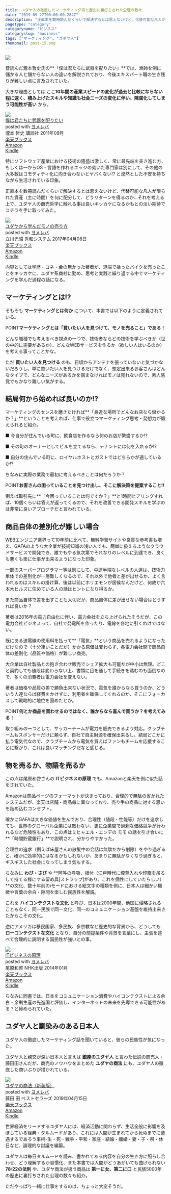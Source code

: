 ```yaml
---
title: ユダヤ人の徹底したマーケティング術と歴史に裏打ちされた公理の数々
date: "2019-09-27T00:00:00.284Z"
description: "正直本を数冊読んだくらいで解決するとは思えないけど、代替可能な凡人が限られた資産（主に時間）を何に配分して、どうリターンを得るのか…それを考える上で、ユダヤ人の商売哲学に触れる事は良いキッカケになるかもとの淡い期待でコチラを手に取ってみた。"
pagetype: "category"
categoryname: "ビジネス"
categoryslug: "business"
tags: ["マーケティング", "ユダヤ人"]
thumbnail: post-15.png
---
```


![](./post-15.png)

昔読んだ瀧本哲史氏の**「僕は君たちに武器を配りたい」**では、漁師を例に儲かる人と儲からない人の違いを解説されており、今後エキスパート職の生き残りが難しい点に言及されていた。

大きな理由としては **ここ10年間の産業スピードの変化が過去と比較にならない程に速く、積み上げたスキルや知識も社会ニーズの変化に伴い、陳腐化してしまう可能性が高い** から。

<div class="cstmreba"><div class="booklink-box"><div class="booklink-image"><a href="https://hb.afl.rakuten.co.jp/hgc/146fe51c.1fd043a3.146fe51d.605dc196/yomereba_main_201909112337390606?pc=http%3A%2F%2Fbooks.rakuten.co.jp%2Frb%2F11374594%2F%3Fscid%3Daf_ich_link_urltxt%26m%3Dhttp%3A%2F%2Fm.rakuten.co.jp%2Fev%2Fbook%2F" target="_blank" rel="noopener noreferrer"><img src="https://thumbnail.image.rakuten.co.jp/@0_mall/book/cabinet/0666/9784062170666.jpg?_ex=160x160" style="border: none;" /></a></div><div class="booklink-info"><div class="booklink-name"><a href="https://hb.afl.rakuten.co.jp/hgc/146fe51c.1fd043a3.146fe51d.605dc196/yomereba_main_201909112337390606?pc=http%3A%2F%2Fbooks.rakuten.co.jp%2Frb%2F11374594%2F%3Fscid%3Daf_ich_link_urltxt%26m%3Dhttp%3A%2F%2Fm.rakuten.co.jp%2Fev%2Fbook%2F" target="_blank" rel="noopener noreferrer">僕は君たちに武器を配りたい</a><div class="booklink-powered-date">posted with <a href="https://yomereba.com" rel="nofollow noopener noreferrer" target="_blank">ヨメレバ</a></div></div><div class="booklink-detail">瀧本 哲史 講談社 2011年09月    </div><div class="booklink-link2"><div class="shoplinkrakuten"><a href="https://hb.afl.rakuten.co.jp/hgc/146fe51c.1fd043a3.146fe51d.605dc196/yomereba_main_201909112337390606?pc=http%3A%2F%2Fbooks.rakuten.co.jp%2Frb%2F11374594%2F%3Fscid%3Daf_ich_link_urltxt%26m%3Dhttp%3A%2F%2Fm.rakuten.co.jp%2Fev%2Fbook%2F" target="_blank" rel="noopener noreferrer">楽天ブックス</a></div><div class="shoplinkamazon"><a href="https://www.amazon.co.jp/exec/obidos/asin/4062170663/kanon123-22/" target="_blank" rel="noopener noreferrer">Amazon</a></div><div class="shoplinkkindle"><a href="https://www.amazon.co.jp/gp/search?keywords=%E5%83%95%E3%81%AF%E5%90%9B%E3%81%9F%E3%81%A1%E3%81%AB%E6%AD%A6%E5%99%A8%E3%82%92%E9%85%8D%E3%82%8A%E3%81%9F%E3%81%84&__mk_ja_JP=%83J%83%5E%83J%83i&url=node%3D2275256051&tag=kanon123-22" target="_blank" rel="noopener noreferrer">Kindle</a></div>                              	  	  	  	  	</div></div><div class="booklink-footer"></div></div></div>

特にソフトウェア産業における技術の隆盛は激しく、常に最先端を突き進む方、もしくは一からOS・言語を作れるエッジの効いた専門家は別にして、その他の大多数はコモディティ化に向き合わないとヤバくない!? と漠然とした不安を持ちながら生活されている印象。

正直本を数冊読んだくらいで解決するとは思えないけど、代替可能な凡人が限られた資産（主に時間）を何に配分して、どうリターンを得るのか…それを考える上で、ユダヤ人の商売哲学に触れる事は良いキッカケになるかもとの淡い期待でコチラを手に取ってみた。

<div class="cstmreba"><div class="booklink-box"><div class="booklink-image"><a href="https://hb.afl.rakuten.co.jp/hgc/146fe51c.1fd043a3.146fe51d.605dc196/yomereba_main_20190926201106274?pc=http%3A%2F%2Fbooks.rakuten.co.jp%2Frb%2F14795650%2F%3Fscid%3Daf_ich_link_urltxt%26m%3Dhttp%3A%2F%2Fm.rakuten.co.jp%2Fev%2Fbook%2F" target="_blank" rel="noopener noreferrer"><img src="https://thumbnail.image.rakuten.co.jp/@0_mall/book/cabinet/9335/9784798049335.jpg?_ex=160x160" style="border: none;" /></a></div><div class="booklink-info"><div class="booklink-name"><a href="https://hb.afl.rakuten.co.jp/hgc/146fe51c.1fd043a3.146fe51d.605dc196/yomereba_main_20190926201106274?pc=http%3A%2F%2Fbooks.rakuten.co.jp%2Frb%2F14795650%2F%3Fscid%3Daf_ich_link_urltxt%26m%3Dhttp%3A%2F%2Fm.rakuten.co.jp%2Fev%2Fbook%2F" target="_blank" rel="noopener noreferrer">ユダヤから学んだモノの売り方</a><div class="booklink-powered-date">posted with <a href="https://yomereba.com" rel="nofollow noopener noreferrer" target="_blank">ヨメレバ</a></div></div><div class="booklink-detail">立川光昭 秀和システム 2017年04月08日    </div><div class="booklink-link2"><div class="shoplinkrakuten"><a href="https://hb.afl.rakuten.co.jp/hgc/146fe51c.1fd043a3.146fe51d.605dc196/yomereba_main_20190926201106274?pc=http%3A%2F%2Fbooks.rakuten.co.jp%2Frb%2F14795650%2F%3Fscid%3Daf_ich_link_urltxt%26m%3Dhttp%3A%2F%2Fm.rakuten.co.jp%2Fev%2Fbook%2F" target="_blank" rel="noopener noreferrer">楽天ブックス</a></div><div class="shoplinkamazon"><a href="https://www.amazon.co.jp/exec/obidos/asin/4798049336/kanon123-22/" target="_blank" rel="noopener noreferrer">Amazon</a></div><div class="shoplinkkindle"><a href="https://www.amazon.co.jp/gp/search?keywords=%E3%83%A6%E3%83%80%E3%83%A4%E3%81%8B%E3%82%89%E5%AD%A6%E3%82%93%E3%81%A0%E3%83%A2%E3%83%8E%E3%81%AE%E5%A3%B2%E3%82%8A%E6%96%B9&__mk_ja_JP=%83J%83%5E%83J%83i&url=node%3D2275256051&tag=kanon123-22" target="_blank" rel="noopener noreferrer">Kindle</a></div>                              	  	  	  	  	</div></div><div class="booklink-footer"></div></div></div>

内容としては学歴・コネ・金の無かった著者が、道端で拾ったバイクを売ったことをキッカケに、ユダヤ系商社に勤め、思考と実践と繰り返する中でマーケティングを学んだ過程の話になる。

## マーケティングとは!?

そもそも **マーケティングとは何か** について、本書では以下のように定義されている。

<span class="mark">POINT</span>**マーケティングとは「買いたい人を見つけて、モノを売ること」である！**

どんな職種でも考えるべき視点の一つで、技術者ならどの技術を学ぶべきか（世の中的に需要があるか）、どんなWEBサービスを作るか（欲しい人はいるのか）を考える事ってことかな。

ただ **買いたい人を見つける** のも、日頃からアンテナを張っていないと気づかないだろうし、単に買いたい人を見つけるだけでなく、想定出来るお客さんはどんなタイプで、どんなニーズがあるかを掴まなければモノは売れないので、素人感覚でもかなり難しい気がする。

## 結局何から始めれば良いのか!?

マーケティングのセンスを磨きたければ**「身近な場所でどんなお店なら儲かるか？」**ということを考えれば、仕事で役立つマーケティング思考・発想力が鍛えられると紹介。

<div class="blackboard-box">
<p>■ 今自分が住んでいる町に、飲食店を作るなら何のお店が繁盛するか!?</p>
<p>■ その町のオーナーとしてビルを立てるなら、テナントには何を入れるか!?</p>
<p>■ 自分の住んでいる町に、ロイヤルホストとガストではどちらかが適しているか!?</p>
<div class="chalk1"></div>
<div class="chalk2"></div>
</div>

ちなみに実際の業務で最初に考えるべきことは何だろうか？

<span class="mark">POINT</span>**お客さんの困っていることを見つけ出し、そこに解決策を提案すること!!**

例えば取引先に**「今困っていることは何ですか？」**と1時間ヒアリングすれば、10個くらいは答えが返ってくるので、それを改善できる開発スキルを学ぶのは非常に良いアプローチだと言われている。

## 商品自体の差別化が難しい場合

WEBエンジニア業界って10年前に比べて、無料学習サイトや良質な参考書も増え、GAFAのような大企業が技術知識の浅い人でも、簡単に扱えるようなクラウドサービスで開発でき、誰でもやる気次第でそれなりのレベルに到達でき、良くも悪くも楽に仕事が出来るようになった印象。

一部のスーパープログラマー等は別にして、中途半端なレベルの人達は、技術力単体での差別化が一層難しくなるので、それ以外で他者と差が出せるか、よく言われるのはスキルの掛け算、後は以前にホリエモンが居候なんだけど、何故か六本木ヒルズに住めている人の話はヒントになり得るか。

また商品自体で差を出すことも大切だが、商品自体に差が出せない場合はどうすれば良いか？

著者は2016年の電力自由化に伴い、電力会社を立ち上げられたそうだが、この電力会社ビジネスって、自社で発電所を作ったり、電線を各地に引くわけではない。

既にある送電線の使用料を払って**「電気」**という商品を売れるようになっただけなので（十分凄いことだが）かかる原価は変わらず、各電力会社間で商品自体の差別化（品質や価格）が難しい商売。

大企業は自社製品との抱き合わせ販売でシェア拡大も可能だが中小は無理。どこと契約しても値段は変わらない上、書類に目を通して手続きを踏むのも面倒なので、多くの消費者は電力会社を変えない。

著者は価格や品質の差で勝負出来ない状況で、電気を誰からなら買うのか、どういう人達ならば経費をかけずに、利用者を確保してくれるのか、そこにフォーカスして戦略的に地位を固めたとか。

<span class="mark">POINT</span>**何とか商品を買わせるのではなく、誰からなら喜んで買うか？を考えてみる！**

取り組みの一つとして、サッカーチームが電力を販売できるよう対応。クラブチームもスポンサーだけに頼らず、自社で自主財源を確保出来るし、結局どこかに払う電気代なので、クラブチームから電気を買えばファンもチームを応援することに繋がり、これは良いマッチングだなと感じる。

## 物を売るか、物語を売るか

この点は尾原和啓さんの **ITビジネスの原理** でも、Amazonと楽天を例に似た話をされていた。

Amazonは商品ページのフォーマットが決まっており、合理的で無駄の省かれたシステムだが、楽天は店舗・商品毎に異なっており、売り手の商品に対する思いを詰め込むコンセプト。

確かにGAFAは大きな価値を生んでおり、合理性（値段・性能等）だけを追求しても、世界のグローバル企業には敵わない、更に企業間で過剰な価格競争が行われるなど危険性もあり、この点はミヒャエル・エンデの モモ の話を引き合いに**「時間貯蔵銀行」**で説明され、分かりやすかった。

合理性の追求（例えば床屋さんの散髪中の会話は無駄だから削除）をやり過ぎると、確かに効率的にはなるかもしれないが、あまりに無駄がなくなり過ぎると、ギスギスした社会になってしまう気もする。

ちなみに **わび・さび** や **阿吽の呼吸、根付（江戸時代に煙草入れや印籠を吊るして持てる様にする留め具[ストラップ]があり、これを個性にしていたらしい）**の文化、数十年前のiモードにおける絵文字の種類を例に、日本人は細かい機微や言葉の余白・隙間を楽しむ民族性を解説。

これを **ハイコンテクストな文化** と呼び、日本は2000年間、他国に侵略されることもなく、同一民族で同一文化、同一のコミュニケーション基盤を維持出来きたからこその文化。

逆にアメリカは移民国家、多民族、多宗教など歴史的な背景から、どうしても **ローコンテクストな文化** となり、自分の前提条件や背景を言葉にし、主張を述べて合理的に説明する国民性が強いとの事。

<div class="cstmreba"><div class="booklink-box"><div class="booklink-image"><a href="https://hb.afl.rakuten.co.jp/hgc/146fe51c.1fd043a3.146fe51d.605dc196/yomereba_main_201910120026560235?pc=http%3A%2F%2Fbooks.rakuten.co.jp%2Frb%2F12646816%2F%3Fscid%3Daf_ich_link_urltxt%26m%3Dhttp%3A%2F%2Fm.rakuten.co.jp%2Fev%2Fbook%2F" target="_blank" rel="noopener noreferrer"><img src="https://thumbnail.image.rakuten.co.jp/@0_mall/book/cabinet/6240/9784140816240.jpg?_ex=160x160" style="border: none;" /></a></div><div class="booklink-info"><div class="booklink-name"><a href="https://hb.afl.rakuten.co.jp/hgc/146fe51c.1fd043a3.146fe51d.605dc196/yomereba_main_201910120026560235?pc=http%3A%2F%2Fbooks.rakuten.co.jp%2Frb%2F12646816%2F%3Fscid%3Daf_ich_link_urltxt%26m%3Dhttp%3A%2F%2Fm.rakuten.co.jp%2Fev%2Fbook%2F" target="_blank" rel="noopener noreferrer">ITビジネスの原理</a><div class="booklink-powered-date">posted with <a href="https://yomereba.com" rel="nofollow noopener noreferrer" target="_blank">ヨメレバ</a></div></div><div class="booklink-detail">尾原和啓 NHK出版 2014年01月    </div><div class="booklink-link2"><div class="shoplinkrakuten"><a href="https://hb.afl.rakuten.co.jp/hgc/146fe51c.1fd043a3.146fe51d.605dc196/yomereba_main_201910120026560235?pc=http%3A%2F%2Fbooks.rakuten.co.jp%2Frb%2F12646816%2F%3Fscid%3Daf_ich_link_urltxt%26m%3Dhttp%3A%2F%2Fm.rakuten.co.jp%2Fev%2Fbook%2F" target="_blank" rel="noopener noreferrer">楽天ブックス</a></div><div class="shoplinkamazon"><a href="https://www.amazon.co.jp/exec/obidos/asin/4140816244/kanon123-22/" target="_blank" rel="noopener noreferrer">Amazon</a></div><div class="shoplinkkindle"><a href="https://www.amazon.co.jp/gp/search?keywords=IT%E3%83%93%E3%82%B8%E3%83%8D%E3%82%B9%E3%81%AE%E5%8E%9F%E7%90%86&__mk_ja_JP=%83J%83%5E%83J%83i&url=node%3D2275256051&tag=kanon123-22" target="_blank" rel="noopener noreferrer">Kindle</a></div>                              	  	  	  	  	</div></div><div class="booklink-footer"></div></div></div>

ちなみに同書では、日本をコミュニケーション消費やハイコンテクストによる余白・余剰生産の先進国と評価し、インターネットの未来を先導できる可能性がある？と締められていた。

## ユダヤ人と馴染みのある日本人

ユダヤ人の徹底したマーケティング話を聞いていると、彼らの民族性が気になった。

ユダヤ人と親交が深い日本人と言えば **銀座のユダヤ人** と言わた伝説の商売人・藤田田さんだが、商売のノウハウをまとめた **ユダヤの商法** にも、ユダヤ人の徹底した商いぶりが描かれている。

<div class="cstmreba"><div class="booklink-box"><div class="booklink-image"><a href="https://hb.afl.rakuten.co.jp/hgc/146fe51c.1fd043a3.146fe51d.605dc196/yomereba_main_201909291224532301?pc=http%3A%2F%2Fbooks.rakuten.co.jp%2Frb%2F15711409%2F%3Fscid%3Daf_ich_link_urltxt%26m%3Dhttp%3A%2F%2Fm.rakuten.co.jp%2Fev%2Fbook%2F" target="_blank" rel="noopener noreferrer"><img src="https://thumbnail.image.rakuten.co.jp/@0_mall/book/cabinet/9004/9784584139004.jpg?_ex=160x160" style="border: none;" /></a></div><div class="booklink-info"><div class="booklink-name"><a href="https://hb.afl.rakuten.co.jp/hgc/146fe51c.1fd043a3.146fe51d.605dc196/yomereba_main_201909291224532301?pc=http%3A%2F%2Fbooks.rakuten.co.jp%2Frb%2F15711409%2F%3Fscid%3Daf_ich_link_urltxt%26m%3Dhttp%3A%2F%2Fm.rakuten.co.jp%2Fev%2Fbook%2F" target="_blank" rel="noopener noreferrer">ユダヤの商法（新装版）</a><div class="booklink-powered-date">posted with <a href="https://yomereba.com" rel="nofollow noopener noreferrer" target="_blank">ヨメレバ</a></div></div><div class="booklink-detail">藤田 田 ベストセラーズ 2019年04月15日    </div><div class="booklink-link2"><div class="shoplinkrakuten"><a href="https://hb.afl.rakuten.co.jp/hgc/146fe51c.1fd043a3.146fe51d.605dc196/yomereba_main_201909291224532301?pc=http%3A%2F%2Fbooks.rakuten.co.jp%2Frb%2F15711409%2F%3Fscid%3Daf_ich_link_urltxt%26m%3Dhttp%3A%2F%2Fm.rakuten.co.jp%2Fev%2Fbook%2F" target="_blank" rel="noopener noreferrer">楽天ブックス</a></div><div class="shoplinkamazon"><a href="https://www.amazon.co.jp/exec/obidos/asin/4584139008/kanon123-22/" target="_blank" rel="noopener noreferrer">Amazon</a></div><div class="shoplinkkindle"><a href="https://www.amazon.co.jp/gp/search?keywords=%E3%83%A6%E3%83%80%E3%83%A4%E3%81%AE%E5%95%86%E6%B3%95%EF%BC%88%E6%96%B0%E8%A3%85%E7%89%88%EF%BC%89&__mk_ja_JP=%83J%83%5E%83J%83i&url=node%3D2275256051&tag=kanon123-22" target="_blank" rel="noopener noreferrer">Kindle</a></div>                              	  	  	  	  	</div></div><div class="booklink-footer"></div></div></div>

世界経済をリードするユダヤ人には、経済活動に関わらず、生活全般に影響を及ぼしている経典・タルムードがあり、これには人間が生まれてから死ぬまでに遭遇するであろう事柄-生・死・戦争・平和・家庭・結婚・離婚・妻・子・祭・休日など、論理的な討議を編纂。

ユダヤ人は毎日タルムードを読み、書かれてある内容を自分の生き方に照らし合わせ、どう理解するか習慣化、また本書では人間がどうあがいても曲げられない **78:22の法則** や、ユダヤ商法が扱う商品は **第一に女、第二に口** と民族5000年の歴史に裏打ちされた公理の数々も紹介。

ただやっぱり一緒に仕事をするのは、ちょっと大変そうだ。